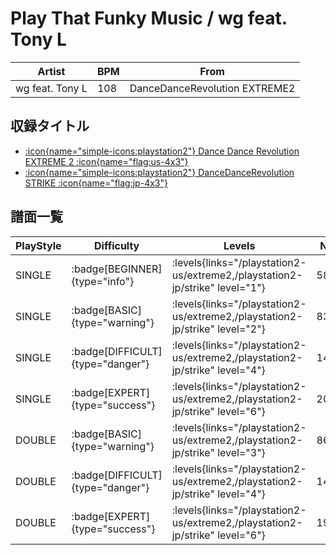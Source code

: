 # Play That Funky Music / wg feat. Tony L

|Artist|BPM|From|
|------|---|----|
|wg feat. Tony L|108|DanceDanceRevolution EXTREME2|

## 収録タイトル

- [:icon{name="simple-icons:playstation2"} Dance Dance Revolution EXTREME 2 :icon{name="flag:us-4x3"}](/playstation2-us/extreme2)
- [:icon{name="simple-icons:playstation2"} DanceDanceRevolution STRIKE :icon{name="flag:jp-4x3"}](/playstation2-jp/strike)

## 譜面一覧

|PlayStyle|Difficulty|Levels|Notes|Movie|
|---------|----------|------|-----|-----|
|SINGLE| :badge[BEGINNER]{type="info"}| :levels{links="/playstation2-us/extreme2,/playstation2-jp/strike" level="1"}|58/3||
|SINGLE| :badge[BASIC]{type="warning"}| :levels{links="/playstation2-us/extreme2,/playstation2-jp/strike" level="2"}|83/0||
|SINGLE| :badge[DIFFICULT]{type="danger"}| :levels{links="/playstation2-us/extreme2,/playstation2-jp/strike" level="4"}|143/16||
|SINGLE| :badge[EXPERT]{type="success"}| :levels{links="/playstation2-us/extreme2,/playstation2-jp/strike" level="6"}|208/6||
|DOUBLE| :badge[BASIC]{type="warning"}| :levels{links="/playstation2-us/extreme2,/playstation2-jp/strike" level="3"}|86/0||
|DOUBLE| :badge[DIFFICULT]{type="danger"}| :levels{links="/playstation2-us/extreme2,/playstation2-jp/strike" level="4"}|142/14||
|DOUBLE| :badge[EXPERT]{type="success"}| :levels{links="/playstation2-us/extreme2,/playstation2-jp/strike" level="6"}|194/16||
